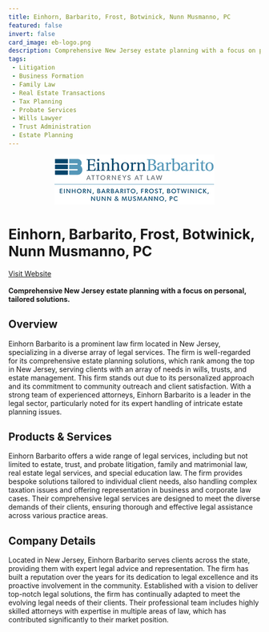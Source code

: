 ```yaml
---
title: Einhorn, Barbarito, Frost, Botwinick, Nunn Musmanno, PC
featured: false
invert: false
card_image: eb-logo.png
description: Comprehensive New Jersey estate planning with a focus on personal, tailored solutions.
tags: 
 - Litigation
 - Business Formation
 - Family Law
 - Real Estate Transactions
 - Tax Planning
 - Probate Services
 - Wills Lawyer
 - Trust Administration
 - Estate Planning
---
```


<div align="center">
<a href="https://www.einhornlawyers.com/practices/wills-trusts-estates-estate-planning/">
<img src="eb-logo.png" alt="Logo" style="min-width: 200px; max-width: 600px; height: auto;" >
</a>
</div>

# Einhorn, Barbarito, Frost, Botwinick, Nunn Musmanno, PC
<a href="https://www.einhornlawyers.com/practices/wills-trusts-estates-estate-planning/">Visit Website</a>
<br>
<br>
**Comprehensive New Jersey estate planning with a focus on personal, tailored solutions.**

## Overview
Einhorn Barbarito is a prominent law firm located in New Jersey, specializing in a diverse array of legal services. The firm is well-regarded for its comprehensive estate planning solutions, which rank among the top in New Jersey, serving clients with an array of needs in wills, trusts, and estate management. This firm stands out due to its personalized approach and its commitment to community outreach and client satisfaction. With a strong team of experienced attorneys, Einhorn Barbarito is a leader in the legal sector, particularly noted for its expert handling of intricate estate planning issues.
## Products & Services 
Einhorn Barbarito offers a wide range of legal services, including but not limited to estate, trust, and probate litigation, family and matrimonial law, real estate legal services, and special education law. The firm provides bespoke solutions tailored to individual client needs, also handling complex taxation issues and offering representation in business and corporate law cases. Their comprehensive legal services are designed to meet the diverse demands of their clients, ensuring thorough and effective legal assistance across various practice areas.
## Company Details 
Located in New Jersey, Einhorn Barbarito serves clients across the state, providing them with expert legal advice and representation. The firm has built a reputation over the years for its dedication to legal excellence and its proactive involvement in the community. Established with a vision to deliver top-notch legal solutions, the firm has continually adapted to meet the evolving legal needs of their clients. Their professional team includes highly skilled attorneys with expertise in multiple areas of law, which has contributed significantly to their market position.

